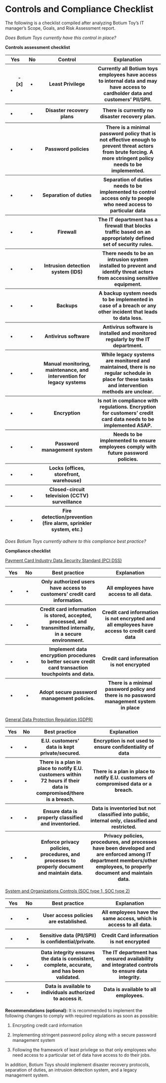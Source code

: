 # Controls and Compliance Checklist

The following is a checklist compiled after analyzing Botium Toy’s IT
manager’s Scope, Goals, and Risk Assessment report.

*Does Botium Toys currently have this control in place?*

**Controls assessment checklist**

<table>
<colgroup>
<col style="width: 8%" />
<col style="width: 9%" />
<col style="width: 34%" />
<col style="width: 47%" />
</colgroup>
<thead>
<tr class="header">
<th><strong>Yes</strong></th>
<th><strong>No</strong></th>
<th><strong>Control</strong></th>
<th><strong>Explanation</strong></th>
</tr>
<tr class="odd">
<th><ul>
    - [x]
<li></li>
</ul></th>
<th><ul>
<li></li>
</ul></th>
<th>Least Privilege</th>
<th>Currently all Botium toys employees have access to internal data and
may have access to cardholder data and customers’ PII/SPII.</th>
</tr>
<tr class="header">
<th><ul>
<li></li>
</ul></th>
<th><ul>
<li></li>
</ul></th>
<th>Disaster recovery plans</th>
<th>There is currently no disaster recovery plan.</th>
</tr>
<tr class="odd">
<th><ul>
<li></li>
</ul></th>
<th><ul>
<li></li>
</ul></th>
<th>Password policies</th>
<th>There is a minimal password policy that is not effective enough to
prevent threat actors from brute forcing. A more stringent policy needs
to be implemented.</th>
</tr>
<tr class="header">
<th><ul>
<li></li>
</ul></th>
<th><ul>
<li></li>
</ul></th>
<th>Separation of duties</th>
<th>Separation of duties needs to be implemented to control access only
to people who need access to particular data</th>
</tr>
<tr class="odd">
<th><ul>
<li></li>
</ul></th>
<th><ul>
<li></li>
</ul></th>
<th>Firewall</th>
<th>The IT department has a firewall that blocks traffic based on an
appropriately defined set of security rules.</th>
</tr>
<tr class="header">
<th><ul>
<li></li>
</ul></th>
<th><ul>
<li></li>
</ul></th>
<th>Intrusion detection system (IDS)</th>
<th>There needs to be an intrusion system installed to prevent and
identify threat actors from accessing sensitive equipment.</th>
</tr>
<tr class="odd">
<th><ul>
<li></li>
</ul></th>
<th><ul>
<li></li>
</ul></th>
<th>Backups</th>
<th>A backup system needs to be implemented in case of a breach or any
other incident that leads to data loss.</th>
</tr>
<tr class="header">
<th><ul>
<li></li>
</ul></th>
<th><ul>
<li></li>
</ul></th>
<th>Antivirus software</th>
<th>Antivirus software is installed and monitored regularly by the IT
department.</th>
</tr>
<tr class="odd">
<th><ul>
<li></li>
</ul></th>
<th><ul>
<li></li>
</ul></th>
<th>Manual monitoring, maintenance, and intervention for legacy
systems</th>
<th>While legacy systems are monitored and maintained, there is no
regular schedule in place for these tasks and intervention methods are
unclear.</th>
</tr>
<tr class="header">
<th><ul>
<li></li>
</ul></th>
<th><ul>
<li></li>
</ul></th>
<th>Encryption</th>
<th>Is not in compliance with regulations. Encryption for customers’
credit card data needs to be implemented ASAP.</th>
</tr>
<tr class="odd">
<th><ul>
<li></li>
</ul></th>
<th><ul>
<li></li>
</ul></th>
<th>Password management system</th>
<th>Needs to be implemented to ensure employees comply with future
password policies.</th>
</tr>
<tr class="header">
<th><ul>
<li></li>
</ul></th>
<th><ul>
<li></li>
</ul></th>
<th>Locks (offices, storefront, warehouse)</th>
<th></th>
</tr>
<tr class="odd">
<th><ul>
<li></li>
</ul></th>
<th><ul>
<li></li>
</ul></th>
<th>Closed-circuit television (CCTV) surveillance</th>
<th></th>
</tr>
<tr class="header">
<th><ul>
<li></li>
</ul></th>
<th><ul>
<li></li>
</ul></th>
<th>Fire detection/prevention (fire alarm, sprinkler system, etc.)</th>
<th></th>
</tr>
</thead>
<tbody>
</tbody>
</table>

*Does Botium Toys currently adhere to this compliance best practice?*

**Compliance checklist**

<u>Payment Card Industry Data Security Standard (PCI DSS)</u>

<table>
<colgroup>
<col style="width: 10%" />
<col style="width: 10%" />
<col style="width: 40%" />
<col style="width: 39%" />
</colgroup>
<thead>
<tr class="header">
<th><strong>Yes</strong></th>
<th><strong>No</strong></th>
<th><strong>Best practice</strong></th>
<th><strong>Explanation</strong></th>
</tr>
<tr class="odd">
<th><ul>
<li></li>
</ul></th>
<th><ul>
<li></li>
</ul></th>
<th>Only authorized users have access to customers’ credit card
information.</th>
<th>All employees have access to all data.</th>
</tr>
<tr class="header">
<th><ul>
<li></li>
</ul></th>
<th><ul>
<li></li>
</ul></th>
<th>Credit card information is stored, accepted, processed, and
transmitted internally, in a secure environment.</th>
<th>Credit card information is not encrypted and all employees have
access to credit card data</th>
</tr>
<tr class="odd">
<th><ul>
<li></li>
</ul></th>
<th><ul>
<li></li>
</ul></th>
<th>Implement data encryption procedures to better secure credit card
transaction touchpoints and data. <mark></mark></th>
<th>Credit card information is not encrypted</th>
</tr>
<tr class="header">
<th><ul>
<li></li>
</ul></th>
<th><ul>
<li></li>
</ul></th>
<th>Adopt secure password management policies.</th>
<th>There is a minimal password policy and there is no password
management system in place</th>
</tr>
</thead>
<tbody>
</tbody>
</table>

<u>General Data Protection Regulation (GDPR)</u>

<table>
<colgroup>
<col style="width: 9%" />
<col style="width: 9%" />
<col style="width: 33%" />
<col style="width: 47%" />
</colgroup>
<thead>
<tr class="header">
<th><strong>Yes</strong></th>
<th><strong>No</strong></th>
<th><strong>Best practice</strong></th>
<th><strong>Explanation</strong></th>
</tr>
<tr class="odd">
<th><ul>
<li></li>
</ul></th>
<th><ul>
<li></li>
</ul></th>
<th>E.U. customers’ data is kept private/secured.</th>
<th>Encryption is not used to ensure confidentiality of data</th>
</tr>
<tr class="header">
<th><ul>
<li></li>
</ul></th>
<th><ul>
<li></li>
</ul></th>
<th>There is a plan in place to notify E.U. customers within 72 hours if
their data is compromised/there is a breach.</th>
<th>There is a plan in place to notify E.U. customers of compromised
data or a breach.</th>
</tr>
<tr class="odd">
<th><ul>
<li></li>
</ul></th>
<th><ul>
<li></li>
</ul></th>
<th>Ensure data is properly classified and inventoried.</th>
<th>Data is inventoried but not classified into public, internal only,
classified and restricted.</th>
</tr>
<tr class="header">
<th><ul>
<li></li>
</ul></th>
<th><ul>
<li></li>
</ul></th>
<th>Enforce privacy policies, procedures, and processes to properly
document and maintain data.</th>
<th>Privacy policies, procedures, and processes have been developed and
are enforced among IT department members/other employees, to properly
document and maintain data.</th>
</tr>
</thead>
<tbody>
</tbody>
</table>

<u>System and Organizations Controls (SOC type 1, SOC type 2)</u>

<table>
<colgroup>
<col style="width: 10%" />
<col style="width: 10%" />
<col style="width: 39%" />
<col style="width: 39%" />
</colgroup>
<thead>
<tr class="header">
<th><strong>Yes</strong></th>
<th><strong>No</strong></th>
<th><strong>Best practice</strong></th>
<th><strong>Explanation</strong></th>
</tr>
<tr class="odd">
<th><ul>
<li></li>
</ul></th>
<th><ul>
<li></li>
</ul></th>
<th>User access policies are established.</th>
<th>All employees have the same access, which is access to all
data.</th>
</tr>
<tr class="header">
<th><ul>
<li></li>
</ul></th>
<th><ul>
<li></li>
</ul></th>
<th>Sensitive data (PII/SPII) is confidential/private.</th>
<th>Credit Card information is not encrypted</th>
</tr>
<tr class="odd">
<th><ul>
<li></li>
</ul></th>
<th><ul>
<li></li>
</ul></th>
<th>Data integrity ensures the data is consistent, complete, accurate,
and has been validated.</th>
<th>The IT department has ensured availability and integrated controls
to ensure data integrity.</th>
</tr>
<tr class="header">
<th><ul>
<li></li>
</ul></th>
<th><ul>
<li></li>
</ul></th>
<th>Data is available to individuals authorized to access it.</th>
<th>Data is available to all employees.</th>
</tr>
</thead>
<tbody>
</tbody>
</table>

**Recommendations (optional):** It is recommended to implement the
following changes to comply with required regulations as soon as
possible:

1.  Encrypting credit card information

2.  Implementing stringent password policy along with a secure password
    management system

3.  Following the framework of least privilege so that only employees
    who need access to a particular set of data have access to do their
    jobs.

In addition, Botium Toys should implement disaster recovery protocols,
separation of duties, an intrusion detection system, and a legacy
management system.
